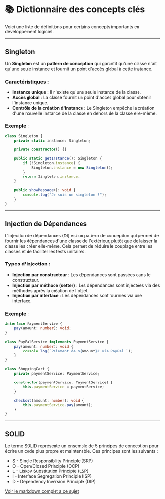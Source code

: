 # 📚 Dictionnaire des concepts clés

Voici une liste de définitions pour certains concepts importants en développement logiciel.

---

## **Singleton**

Un **Singleton** est un **pattern de conception** qui garantit qu'une classe n'ait qu'une seule instance et fournit un point d'accès global à cette instance.

### **Caractéristiques** :
- **Instance unique** : Il n'existe qu'une seule instance de la classe.
- **Accès global** : La classe fournit un point d'accès global pour obtenir l'instance unique.
- **Contrôle de la création d'instance** : Le Singleton empêche la création d'une nouvelle instance de la classe en dehors de la classe elle-même.

### **Exemple** :

```typescript
class Singleton {
    private static instance: Singleton;

    private constructor() {}

    public static getInstance(): Singleton {
        if (!Singleton.instance) {
            Singleton.instance = new Singleton();
        }
        return Singleton.instance;
    }

    public showMessage(): void {
        console.log("Je suis un singleton !");
    }
}
```

---

## **Injection de Dépendances**

L'Injection de dépendances (DI) est un pattern de conception qui permet de fournir les dépendances d'une classe de l'extérieur, plutôt que de laisser la classe les créer elle-même. Cela permet de réduire le couplage entre les classes et de faciliter les tests unitaires.

### **Types d'injection** :
- **Injection par constructeur** : Les dépendances sont passées dans le constructeur.
- **Injection par méthode (setter)** : Les dépendances sont injectées via des méthodes après la création de l'objet.
- **Injection par interface** : Les dépendances sont fournies via une interface.

### **Exemple** :

```typescript
interface PaymentService {
    pay(amount: number): void;
}

class PayPalService implements PaymentService {
    pay(amount: number): void {
        console.log(`Paiement de ${amount}€ via PayPal.`);
    }
}

class ShoppingCart {
    private paymentService: PaymentService;

    constructor(paymentService: PaymentService) {
        this.paymentService = paymentService;
    }

    checkout(amount: number): void {
        this.paymentService.pay(amount);
    }
}
```

---

## **SOLID**

Le terme SOLID représente un ensemble de 5 principes de conception pour écrire un code plus propre et maintenable. Ces principes sont les suivants :

- S - Single Responsibility Principle (SRP)
- O - Open/Closed Principle (OCP)
- L - Liskov Substitution Principle (LSP)
- I - Interface Segregation Principle (ISP)
- D - Dependency Inversion Principle (DIP)

[Voir le markdown complet a ce sujet](./SOLID.md)
